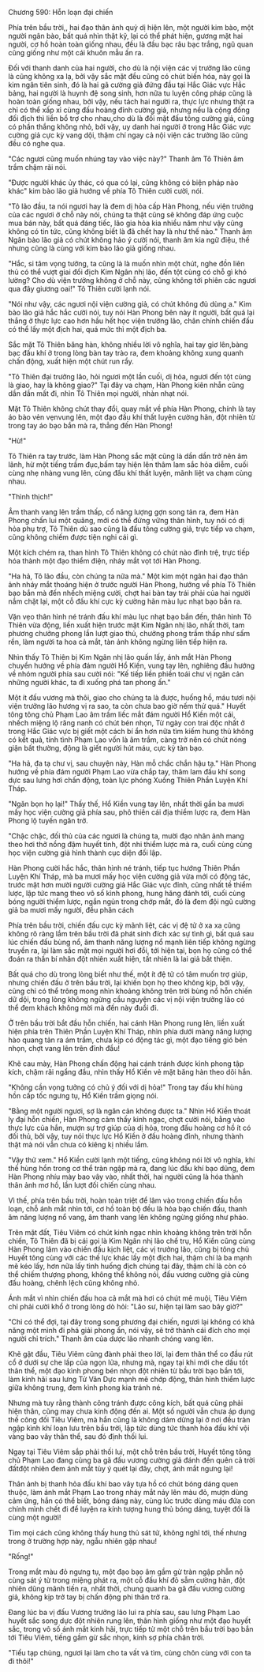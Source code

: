




Chương 590: Hỗn loạn đại chiến


Phía trên bầu trời,, hai đạo thân ảnh quỷ dị hiện lên, một người kim bào, một người ngân bào, bất quá nhìn thật kỹ, lại có thể phát hiện, gương mặt hai người, cơ hồ hoàn toàn giống nhau, đều là đầu bạc râu bạc trắng, ngũ quan cũng giống như một cái khuôn mẫu ấn ra.

Đối với thanh danh của hai người, cho dù là nội viện các vị trưởng lão cũng là cũng không xa lạ, bởi vậy sắc mặt đều cũng có chút biến hóa, này gọi là kim ngân tiên sinh, đó là hai gã cường giả đứng đầu tại Hắc Giác vực Hắc bảng, hai người là huynh đệ song sinh, hơn nữa tu luyện công pháp cũng là hoàn toàn giống nhau, bởi vậy, nếu tách hai người ra, thực lực nhưng thật ra chỉ có thể xấp xỉ cùng đấu hoàng đỉnh cường giả, nhưng nếu là cộng đồng đối địch thì liền bổ trợ cho nhau,cho dù là đối mặt đấu tông cường giả, cũng có phần thắng không nhỏ, bởi vậy, uy danh hai người ở trong Hắc Giác vực cường giả cực kỳ vang dội, thậm chí ngay cả nội viện các trưởng lão cũng đều có nghe qua.

"Các ngươi cũng muốn nhúng tay vào việc này?" Thanh âm Tô Thiên âm trầm chậm rãi nói.

"Được người khác ủy thác, có qua có lại, cũng không có biện pháp nào khác" kim bào lão giả hướng về phía Tô Thiên cười cười, nói.

"Tô lão đầu, ta nói ngươi hay là đem dị hỏa cấp Hàn Phong, nếu viện trưởng của các ngươi ở chỗ này nói, chúng ta thật cũng sẽ không đáp ứng cuộc mua bán này, bất quá đáng tiếc, lão gia hỏa kia nhiều năm như vậy cũng không có tin tức, cũng không biết là đã chết hay là như thế nào." Thanh âm Ngân bào lão giả có chút không hảo ý cười nói, thanh âm kia ngữ điệu, thế nhưng cũng là cùng với kim bào lão giả giống nhau.

"Hắc, si tâm vọng tưởng, ta cũng là là muốn nhìn một chút, nghe đồn liên thủ có thể vượt giai đối địch Kim Ngân nhị lão, đến tột cùng có chỗ gì khó lường? Cho dù viện trưởng không ở chỗ này, cũng không tới phiên các ngươi qua đây giương oai!" Tô Thiên cười lạnh nói.

"Nói như vậy, các ngươi nội viện cường giả, có chút không đủ dùng a." Kim bào lão giả hắc hắc cười nói, tuy nói Hàn Phong bên này ít người, bất quá lại thắng ở thực lực cao hơn hầu hết học viện trưởng lão, chân chính chiến đấu có thể lấy một địch hai, quá mức thì một địch ba.

Sắc mặt Tô Thiên băng hàn, không nhiều lời vô nghĩa, hai tay giơ lên,bàng bạc đấu khí ở trong lòng bàn tay trào ra, đem khoảng không xung quanh chấn động, xuất hiện một chút run rẩy.

"Tô Thiên đại trưởng lão, hỏi ngươi một lần cuối, dị hỏa, ngươi đến tột cùng là giao, hay là không giao?" Tại đây va chạm, Hàn Phong kiên nhẫn cũng dần dần mất đi, nhìn Tô Thiên mọi người, nhàn nhạt nói.

Mặt Tô Thiên không chút thay đổi, quay mắt về phía Hàn Phong, chính là tay áo bào vẻn vẹnvung lên, một đạo đấu khí thất luyện cường hãn, đột nhiên từ trong tay áo bạo bắn mà ra, thẳng đến Hàn Phong!

"Hừ!"

Tô Thiên ra tay trước, làm Hàn Phong sắc mặt cũng là dần dần trở nên âm lãnh, hừ một tiếng trầm đục,bấm tay hiện lên thâm lam sắc hỏa diễm, cuối cùng nhẹ nhàng vung lên, cùng đấu khí thất luyện, mãnh liệt va chạm cùng nhau.

"Thình thịch!"

Âm thanh vang lên trầm thấp, cổ năng lượng gợn song tản ra, đem Hàn Phong chấn lui một quãng, mới có thể đứng vững thân hình, tuy nói có dị hỏa phụ trợ, Tô Thiên dù sao cũng là đấu tông cường giả, trực tiếp va chạm, cũng không chiếm được tiện nghi cái gì.

Một kích chém ra, than hình Tô Thiên không có chút nào đình trệ, trực tiếp hóa thành một đạo thiểm điện, nháy mắt vọt tới Hàn Phong.

"Ha hả, Tô lão đầu, còn chúng ta nữa mà." Một kim một ngân hai đạo thân ảnh nháy mắt thoáng hiện ở trước người Hàn Phong, hướng về phía Tô Thiên bạo bắn mà đến nhếch miệng cười, chợt hai bàn tay trái phải của hai người nắm chặt lại, một cỗ đấu khí cực kỳ cường hãn màu lục nhạt bạo bắn ra.

Vặn vẹo thân hình né tránh đấu khí màu lục nhạt bạo bắn đến, thân hình Tô Thiên vừa động, liền xuất hiện trước mặt Kim Ngân nhị lão, nhất thời, tam phương chưởng phong lần lượt giao thủ, chưởng phong trầm thấp như sấm rền, làm người ta hoa cả mắt, tàn ảnh không ngừng liên tiếp hiện ra.

Nhìn thấy Tô Thiên bị Kim Ngân nhị lão quấn lấy, ánh mắt Hàn Phong chuyển hướng về phía đám người Hổ Kiền, vung tay lên, nghiêng đầu hướng về nhóm người phía sau cười nói: "Kế tiếp liền phiền toái chư vị ngăn cản những người khác, ta đi xuống phá tan phong ấn."

Một ít đấu vương mà thôi, giao cho chúng ta là được, huống hồ, máu tươi nội viện trưởng lão hương vị ra sao, ta còn chưa bao giờ nếm thử quá." Huyết tông tông chủ Phạm Lao âm trầm liếc mắt đám người Hổ Kiền một cái, nhếch miệng lộ răng nanh có chút bén nhọn, Từ ngày con trai độc nhất ở trong Hắc Giác vực bị giết một cách bí ẩn hơn nữa tìm kiếm hung thủ không có kết quả, tính tình Phạm Lao vốn là âm trầm, càng trở nên có chút nóng giận bất thường, động là giết người hút máu, cực kỳ tàn bạo.

"Ha hả, đa tạ chư vị, sau chuyện này, Hàn mỗ chắc chắn hậu tạ." Hàn Phong hướng về phía đám người Phạm Lao vừa chắp tay, thâm lam đấu khí song dực sau lưng hơi chấn động, toàn lực phóng Xuống Thiên Phần Luyện Khí Tháp.

"Ngăn bọn họ lại!" Thấy thế, Hổ Kiền vung tay lên, nhất thời gần ba mươi mấy học viện cường giả phía sau, phô thiên cái địa thiểm lược ra, đem Hàn Phong lộ tuyến ngăn trở.

"Chậc chậc, đối thủ của các ngươi là chúng ta, mười đạo nhân ảnh mang theo hơi thở nồng đậm huyết tinh, đột nhi thiểm lược mà ra, cuối cùng cùng học viện cường giả hình thành cục diện đối lập.

Hàn Phong cười hắc hắc, thân hình né tránh, tiếp tục hướng Thiên Phần Luyện Khí Tháp, mà ba mươi mấy học viện cường giả vừa mới có động tác, trước mặt hơn mười người cường giả Hắc Giác vực đỉnh, cũng nhất tề thiểm lược, lập tức mang theo vô số kình phong, hung hăng đánh tới, cuối cùng bóng người thiểm lược, ngắn ngủn trong chớp mắt, đó là đem đội ngũ cường giả ba mươi mấy người, đều phân cách

Phía trên bầu trời, chiến đấu cực kỳ mãnh liệt, các vị đệ tử ở xa xa cũng không rõ ràng lắm trên bầu trời đã phát sinh đích xác sự tình gì, bất quá sau lúc chiến đấu bùng nổ, âm thanh năng lượng nổ mạnh liên tiếp không ngừng truyền ra, lại làm sắc mặt mọi người hơi đổi, tới hiện tại, bọn họ cũng có thể đoán ra thần bí nhân đột nhiên xuất hiện, tất nhiên là lai giả bất thiện.

Bất quá cho dù trong lòng biết như thế, một ít đệ tử có tâm muốn trợ giúp, nhưng chiến đấu ở trên bầu trời, lại khiến bọn họ theo không kịp, bởi vậy, cũng chỉ có thể trông mong nhìn khoảng không trên trời bùng nổ hỗn chiến dữ dội, trong lòng không ngừng cầu nguyện các vị nội viện trưởng lão có thể đem khách không mời mà đến này đuổi đi.

Ở trên bầu trời bắt đầu hỗn chiến, hai cánh Hàn Phong rung lên, liền xuất hiện phía trên Thiên Phần Luyện Khí Tháp, nhìn phía dưới màng năng lượng hào quang tản ra ám trầm, chưa kịp có động tác gì, một đạo tiếng gió bén nhọn, chợt vang lên trên đỉnh đầu!

Khẽ cau mày, Hàn Phong chấn động hai cánh tránh được kình phong tập kích, chậm rãi ngẩng đầu, nhìn thấy Hổ Kiền vẻ mặt băng hàn theo dõi hắn.

"Không cần vọng tưởng có chủ ý đối với dị hỏa!" Trong tay đấu khí hùng hồn cấp tốc ngưng tụ, Hổ Kiền trầm giọng nói.

"Bằng một người ngươi, sợ là ngăn cản không được ta." Nhìn Hổ Kiền thoát ly đại hỗn chiến, Hàn Phong cảm thấy kinh ngạc, chợt cười nói, bằng vào thực lực của hắn, mượn sự trợ giúp của dị hỏa, trong đấu hoàng cơ hồ ít có đối thủ, bởi vậy, tuy nói thực lực Hổ Kiền ở đấu hoàng đỉnh, nhưng thành thật mà nói vẫn chưa có kiêng kị nhiều lắm.

"Vậy thử xem." Hổ Kiền cười lạnh một tiếng, cũng không nói lời vô nghĩa, khí thế hùng hồn trong cơ thể tràn ngập mà ra, đang lúc đấu khí bạo dũng, đem Hàn Phong nhíu mày bao vây vào, nhất thời, hai người cũng là hóa thành thân ảnh mơ hồ, lần lượt đối chiến cùng nhau.

Vì thế, phía trên bầu trời, hoàn toàn triệt để lâm vào trong chiến đấu hỗn loạn, chỗ ánh mắt nhìn tới, cơ hồ toàn bộ đều là hỏa bạo chiến đấu, thanh âm năng lượng nổ vang, âm thanh vang lên không ngừng giống như pháo.

Trên mặt đất, Tiêu Viêm có chút kinh ngạc nhìn khoảng không trên trời hỗn chiến, Tô Thiên đã bị cái gọi là Kim Ngân nhị lão chế trụ, Hổ Kiền cũng cùng Hàn Phong lâm vào chiến đấu kịch liệt, các vị trưởng lão, cũng bị tông chủ Huyết tông cùng với các thế lực khác lấy một địch hai, thậm chí là ba mạnh mẽ kéo lấy, hơn nữa lấy tình huống địch chúng tại đây, thậm chí là còn có thể chiếm thượng phong, không thể không nói, đấu vương cường giả cùng đấu hoàng, chênh lệch cũng không nhỏ.

Ánh mắt vì nhìn chiến đấu hoa cả mắt mà hơi có chút mê muội, Tiêu Viêm chỉ phải cười khổ ở trong lòng dò hỏi: "Lão sư, hiện tại làm sao bây giờ?"

"Chỉ có thể đợi, tại đây trong song phương đại chiến, ngươi lại không có khả năng một mình đi phá giải phong ấn, nói vậy, sẽ trở thành cái đích cho mọi người chỉ trích." Thanh âm của dược lão nhanh chóng vang lên.

Khẽ gật đầu, Tiêu Viêm cũng đành phải theo lời, lại đem thân thể co đầu rút cổ ở dưới sự che lấp của ngọn lửa, nhưng mà, ngay tại khi mới che dấu tốt thân thể, một đạo kình phong bén nhọn đột nhiên từ bầu trời bạo bắn tới, làm kinh hãi sau lưng Tử Vân Dực mạnh mẽ chớp động, thân hình thiểm lược giữa không trung, đem kình phong kia tránh né.

Nhưng mà tuy rằng thành công tránh được công kích, bất quá cũng phải hiện thân, cũng may chưa kinh động đến ai. Một số người vẫn chưa áp dụng thế công đối Tiêu Viêm, mà hắn cũng là không dám dừng lại ở nơi đều tràn ngập kình khí loạn lưu trên bầu trời, lập tức dùng tức thanh hỏa đấu khí vội vàng bao vây thân thể, sau đó định thối lui.

Ngay tại Tiêu Viêm sắp phải thối lui, một chỗ trên bầu trời, Huyết tông tông chủ Phạm Lao đang cùng ba gã đấu vương cường giả đánh đến quên cả trời đấtđột nhiên đem ánh mắt tùy ý quét lại đây, chợt, ánh mắt ngưng lại!

Thân ảnh bị thanh hỏa đấu khí bao vây tựa hồ có chút bóng dáng quen thuộc, làm ánh mắt Phạm Lao trong nháy mắt nảy lên màu đỏ, mượn dùng cảm ứng, hắn có thể biết, bóng dáng này, cùng lúc trước dùng máu đứa con chính mình chết đi để luyện ra kính tượng hung thủ bóng dáng, tuyệt đối là cùng một người!

Tìm mọi cách cũng không thấy hung thủ sát tử, không nghĩ tới, thế nhưng trong ở trường hợp này, ngẫu nhiên gặp nhau!

"Rống!"

Trong mắt màu đỏ ngưng tụ, một đạo bạo âm gầm gừ tràn ngập phẫn nộ cùng sát ý từ trong miệng phát ra, một cỗ đấu khí đỏ sẫm cường hãn, đột nhiên dũng mãnh tiến ra, nhất thời, chung quanh ba gã đấu vương cường giả, không kịp trở tay bị chấn động phi thân trở ra.

Đang lúc ba vị đấu Vương trưởng lão lui ra phía sau, sau lưng Phạm Lao huyết sắc song dực đột nhiên rung lên, thân hình giống như một đạo huyết sắc, trong vô số ánh mắt kinh hãi, trực tiếp từ một chỗ trên bầu trời bạo bắn tới Tiêu Viêm, tiếng gầm gừ sắc nhọn, kinh sợ phía chân trời.

"Tiểu tạp chủng, ngươi lại làm cho ta vất vả tìm, cùng chôn cùng với con ta đi thôi!"





